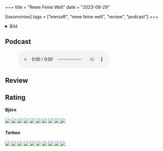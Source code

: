 +++
title = "Rewe Feine Welt"
date = "2023-08-29"

[taxonomies]
tags = ["eiersaft", "rewe feine welt", "review", "podcast"]
+++

<!-- <style>
body {
    background-image: url("/img/rewe-feine-welt.png") !important;
}
</style> -->

<details>
<summary>Bild</summary>
<img src="/img/rewe-feine-welt.png" />
</details>

## Podcast

<figure>
<audio controls src="/audio/podcasts/rewe-feine-welt.ogg" type="audio/ogg">
</audio>
</figure>

## Review

## Rating

#### Björn

<img src="/img/egg.png" class="egg-rating-item" />
<img src="/img/egg.png" class="egg-rating-item" />
<img src="/img/egg.png" class="egg-rating-item" />
<img src="/img/egg.png" class="egg-rating-item" />
<img src="/img/egg.png" class="egg-rating-item" />
<img src="/img/egg.png" class="egg-rating-item" />
<img src="/img/egg.png" class="egg-rating-item" />
<img src="/img/egg.png" class="egg-rating-item" />
<img src="/img/empty-egg.png" class="egg-rating-item" />
<img src="/img/empty-egg.png" class="egg-rating-item" />

#### Torben

<img src="/img/egg.png" class="egg-rating-item" />
<img src="/img/egg.png" class="egg-rating-item" />
<img src="/img/egg.png" class="egg-rating-item" />
<img src="/img/egg.png" class="egg-rating-item" />
<img src="/img/egg.png" class="egg-rating-item" />
<img src="/img/egg.png" class="egg-rating-item" />
<img src="/img/egg.png" class="egg-rating-item" />
<img src="/img/egg.png" class="egg-rating-item" />
<img src="/img/empty-egg.png" class="egg-rating-item" />
<img src="/img/empty-egg.png" class="egg-rating-item" />